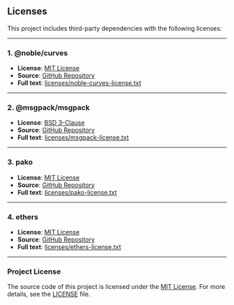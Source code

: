 ## Licenses

This project includes third-party dependencies with the following licenses:

---

### 1. @noble/curves

- **License**: [MIT License](https://opensource.org/licenses/MIT)
- **Source**: [GitHub Repository](https://github.com/paulmillr/noble-curves)
- **Full text**: [licenses/noble-curves-license.txt](licenses/noble-curves-license.txt)

---

### 2. @msgpack/msgpack

- **License**: [BSD 3-Clause](https://opensource.org/licenses/BSD-3-Clause)
- **Source**: [GitHub Repository](https://github.com/msgpack/msgpack-javascript)
- **Full text**: [licenses/msgpack-license.txt](licenses/msgpack-license.txt)

---

### 3. pako

- **License**: [MIT License](https://opensource.org/licenses/MIT)
- **Source**: [GitHub Repository](https://github.com/nodeca/pako)
- **Full text**: [licenses/pako-license.txt](licenses/pako-license.txt)

---

### 4. ethers

- **License**: [MIT License](https://opensource.org/licenses/MIT)
- **Source**: [GitHub Repository](https://github.com/ethers-io/ethers.js)
- **Full text**: [licenses/ethers-license.txt](licenses/ethers-license.txt)

---

### Project License

The source code of this project is licensed under the [MIT License](https://opensource.org/licenses/MIT). For more details, see the [LICENSE](LICENSE) file.